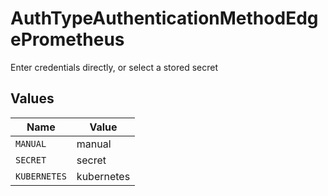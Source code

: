 # AuthTypeAuthenticationMethodEdgePrometheus

Enter credentials directly, or select a stored secret


## Values

| Name         | Value        |
| ------------ | ------------ |
| `MANUAL`     | manual       |
| `SECRET`     | secret       |
| `KUBERNETES` | kubernetes   |